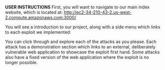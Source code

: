 **USER INSTRUCTIONS**
First, you will want to navigate to our main index website, which is located at: 
http://ec2-34-210-43-2.us-west-2.compute.amazonaws.com:3000/

You will see a introduction to our project, along with a side menu which links to each exploit we implemented: 

You can click through and explore each of the attacks as you please. Each attack has a demonstration section which links to an external, deliberately vulnerable web application to showcase the exploit first hand. Some attacks also have a fixed version of the web application where the exploit is no longer possible. 

